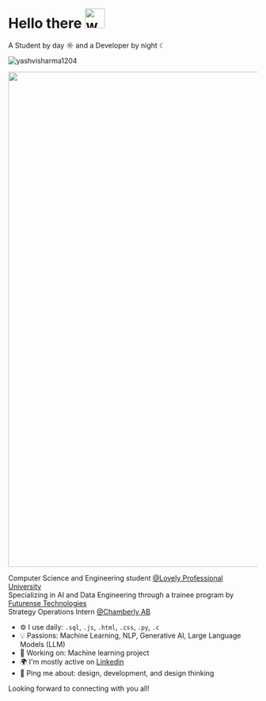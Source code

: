 # Hello there <img src="https://github.com/user-attachments/assets/ef8aa47e-72db-4604-9985-6107dc3ad4cb" alt="waving hand" width="40" height="40" />
A Student by day ☼ and a Developer by night ☾
<p align="left"> <img src="https://komarev.com/ghpvc/?username=yashvisharma1204&label=Profile%20views&color=0e75b6&style=flat" alt="yashvisharma1204" /> </p>
<img src="https://github.com/user-attachments/assets/c9da567e-02cd-4363-b8f5-d20cfc65beb6" width=1000>


Computer Science and Engineering student [@Lovely Professional University](https://www.lpu.in/)<br>
Specializing in AI and Data Engineering through a trainee program by [Futurense Technologies](https://www.linkedin.com/company/futurense-technologies/mycompany/)<br>
Strategy Operations Intern [@Chamberly AB](https://www.linkedin.com/company/chamberlyapp/)

- ⚙️ I use daily: `.sql`, `.js`, `.html`, `.css`, `.py`, `.c`  
- 💡 Passions: Machine Learning, NLP, Generative AI, Large Language Models (LLM)  
- 💅 Working on: Machine learning project
- 🌍 I'm mostly active on [Linkedin](https://www.linkedin.com/in/yashvi-sharma-150863220/)
- 💬 Ping me about: design, development, and design thinking

Looking forward to connecting with you all!